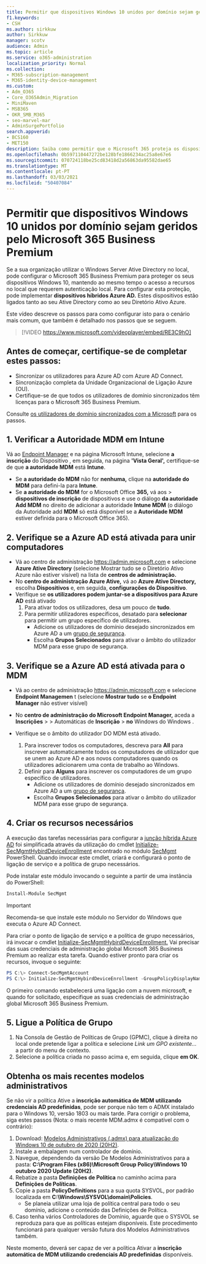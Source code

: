 ```yaml
---
title: Permitir que dispositivos Windows 10 unidos por domínio sejam geridos pela Microsoft 365 para negócios
f1.keywords:
- CSH
ms.author: sirkkuw
author: Sirkkuw
manager: scotv
audience: Admin
ms.topic: article
ms.service: o365-administration
localization_priority: Normal
ms.collection:
- M365-subscription-management
- M365-identity-device-management
ms.custom:
- Adm_O365
- Core_O365Admin_Migration
- MiniMaven
- MSB365
- OKR_SMB_M365
- seo-marvel-mar
- AdminSurgePortfolio
search.appverid:
- BCS160
- MET150
description: Saiba como permitir que o Microsoft 365 proteja os dispositivos locais do Windows 10, aderidos ao Active-Directory, em apenas alguns passos.
ms.openlocfilehash: 0b597110447272be128bfe1866234ac25a8e67e6
ms.sourcegitcommit: 070724118be25cd83418d2a56863da95582dae65
ms.translationtype: MT
ms.contentlocale: pt-PT
ms.lasthandoff: 03/03/2021
ms.locfileid: "50407084"
---
```

# <a name="enable-domain-joined-windows-10-devices-to-be-managed-by-microsoft-365-business-premium"></a>Permitir que dispositivos Windows 10 unidos por domínio sejam geridos pelo Microsoft 365 Business Premium

Se a sua organização utilizar o Windows Server Ative Directory no local, pode configurar o Microsoft 365 Business Premium para proteger os seus dispositivos Windows 10, mantendo ao mesmo tempo o acesso a recursos no local que requerem autenticação local.
Para configurar esta proteção, pode implementar **dispositivos híbridos Azure AD.** Estes dispositivos estão ligados tanto ao seu Ative Directory como ao seu Diretório Ativo Azure.

Este vídeo descreve os passos para como configurar isto para o cenário mais comum, que também é detalhado nos passos que se seguem.

> [!VIDEO https://www.microsoft.com/videoplayer/embed/RE3C9hO]
  

## <a name="before-you-get-started-make-sure-you-complete-these-steps"></a>Antes de começar, certifique-se de completar estes passos:
- Sincronizar os utilizadores para Azure AD com Azure AD Connect.
- Sincronização completa da Unidade Organizacional de Ligação Azure (OU).
- Certifique-se de que todos os utilizadores de domínio sincronizados têm licenças para o Microsoft 365 Business Premium.

Consulte [os utilizadores de domínio sincronizados com a Microsoft](manage-domain-users.md) para os passos.

## <a name="1-verify-mdm-authority-in-intune"></a>1. Verificar a Autoridade MDM em Intune

Vá ao [Endpoint Manager](https://endpoint.microsoft.com/#blade/Microsoft_Intune_Enrollment/EnrollmentMenu/overview) e na página Microsoft Intune, selecione **a inscrição** do Dispositivo , em seguida, na página **'Vista Geral',** certifique-se de que **a autoridade MDM** está **Intune**.

- Se **a autoridade do MDM** não for **nenhuma,** clique na **autoridade do MDM** para defini-la para **Intune**.
- Se **a autoridade do MDM** for o Microsoft Office **365,** vá aos   >  **dispositivos de inscrição** de dispositivos e use o diálogo **da autoridade Add MDM** no direito de adicionar a autoridade **Intune MDM** (o diálogo da Autoridade add **MDM** só está disponível se a **Autoridade MDM** estiver definida para o Microsoft Office 365).

## <a name="2-verify-azure-ad-is-enabled-for-joining-computers"></a>2. Verifique se a Azure AD está ativada para unir computadores

- Vá ao centro de administração <a href="https://go.microsoft.com/fwlink/p/?linkid=2024339" target="_blank">https://admin.microsoft.com</a> e selecione **Azure Ative Directory** (selecione Mostrar tudo se o Diretório Ativo Azure não estiver visível) na lista de **centros de administração.** 
- No **centro de administração Azure Ative,** vá ao **Azure Ative Directory,** escolha **Dispositivos** e, em seguida, **configurações do Dispositivo**.
- Verifique se **os utilizadores podem juntar-se a dispositivos para Azure AD** está ativado 
    1. Para ativar todos os utilizadores, desa um pouco de **tudo**.
    2. Para permitir utilizadores específicos, desatado para **selecionar** para permitir um grupo específico de utilizadores.
        - Adicione os utilizadores de domínio desejado sincronizados em Azure AD a um [grupo de segurança](../admin/create-groups/create-groups.md).
        - Escolha **Grupos Selecionados** para ativar o âmbito do utilizador MDM para esse grupo de segurança.

## <a name="3-verify-azure-ad-is-enabled-for-mdm"></a>3. Verifique se a Azure AD está ativada para o MDM

- Vá ao centro de administração <a href="https://go.microsoft.com/fwlink/p/?linkid=2024339" target="_blank">https://admin.microsoft.com</a>  e selecione **Endpoint Managemen** t (selecione **Mostrar tudo** se **o Endpoint Manager** não estiver visível)
- No **centro de administração do Microsoft Endpoint Manager,** aceda a **Inscrições**  >    >  Automáticas de **Inscrição**  >  **no** Windows do Windows .
- Verifique se o âmbito do utilizador DO MDM está ativado.

    1. Para inscrever todos os computadores, descreva para **All** para inscrever automaticamente todos os computadores de utilizador que se unem ao Azure AD e aos novos computadores quando os utilizadores adicionarem uma conta de trabalho ao Windows.
    2. Definir para **Alguns** para inscrever os computadores de um grupo específico de utilizadores.
        -  Adicione os utilizadores de domínio desejado sincronizados em Azure AD a um [grupo de segurança](../admin/create-groups/create-groups.md).
        -  Escolha **Grupos Selecionados** para ativar o âmbito do utilizador MDM para esse grupo de segurança.

## <a name="4-create-the-required-resources"></a>4. Criar os recursos necessários 

A execução das tarefas necessárias para configurar a [junção híbrida Azure AD](https://docs.microsoft.com/azure/active-directory/devices/hybrid-azuread-join-managed-domains#configure-hybrid-azure-ad-join) foi simplificada através da utilização do cmdlet [Initialize-SecMgmtHybirdDeviceEnrollment](https://github.com/microsoft/secmgmt-open-powershell/blob/master/docs/help/Initialize-SecMgmtHybirdDeviceEnrollment.md) encontrado no módulo [SecMgmt](https://www.powershellgallery.com/packages/SecMgmt) PowerShell. Quando invocar este cmdlet, criará e configurará o ponto de ligação de serviço e a política de grupo necessários.

Pode instalar este módulo invocando o seguinte a partir de uma instância do PowerShell:

```powershell
Install-Module SecMgmt
```

> [!IMPORTANT]
> Recomenda-se que instale este módulo no Servidor do Windows que executa o Azure AD Connect.

Para criar o ponto de ligação de serviço e a política de grupo necessários, irá invocar o cmdlet [Initialize-SecMgmtHybirdDeviceEnrollment.](https://github.com/microsoft/secmgmt-open-powershell/blob/master/docs/help/Initialize-SecMgmtHybirdDeviceEnrollment.md) Vai precisar das suas credenciais de administração global Microsoft 365 Business Premium ao realizar esta tarefa. Quando estiver pronto para criar os recursos, invoque o seguinte:

```powershell
PS C:\> Connect-SecMgmtAccount
PS C:\> Initialize-SecMgmtHybirdDeviceEnrollment -GroupPolicyDisplayName 'Device Management'
```

O primeiro comando estabelecerá uma ligação com a nuvem microsoft, e quando for solicitado, especifique as suas credenciais de administração global Microsoft 365 Business Premium.

## <a name="5-link-the-group-policy"></a>5. Ligue a Política de Grupo

1. Na Consola de Gestão de Políticas de Grupo (GPMC), clique à direita no local onde pretende ligar a política e selecione *Link um GPO existente...* a partir do menu de contexto.
2. Selecione a política criada no passo acima e, em seguida, clique **em OK**.

## <a name="get-the-latest-administrative-templates"></a>Obtenha os mais recentes modelos administrativos

Se não vir a política Ative a **inscrição automática de MDM utilizando credenciais AD predefinidas**, pode ser porque não tem o ADMX instalado para o Windows 10, versão 1803 ou mais tarde. Para corrigir o problema, siga estes passos (Nota: o mais recente MDM.admx é compatível com o contrário):

1.  Download: [Modelos Administrativos (.admx) para atualização do Windows 10 de outubro de 2020 (20H2)](https://www.microsoft.com/download/102157).
2.  Instale a embalagem num controlador de domínio.
3.  Navegue, dependendo da versão De Modelos Administrativos para a pasta: **C:\Program Files (x86)\Microsoft Group Policy\Windows 10 outubro 2020 Update (20H2)**.
4.  Rebatize a pasta **Definições de Política** no caminho acima para **Definições de Políticas**.
5.  Copie a pasta **PolicyDefinitions** para a sua quota SYSVOL, por padrão localizada em **C:\Windows\SYSVOL\domain\Policies**. 
    -   Se planeia utilizar uma loja de política central para todo o seu domínio, adicione o conteúdo das Definições de Política.
6.  Caso tenha vários Controladores de Domínio, aguarde que o SYSVOL se reproduza para que as políticas estejam disponíveis. Este procedimento funcionará para qualquer versão futura dos Modelos Administrativos também.

Neste momento, deverá ser capaz de ver a política Ativar a **inscrição automática de MDM utilizando credenciais AD predefinidas** disponíveis.
